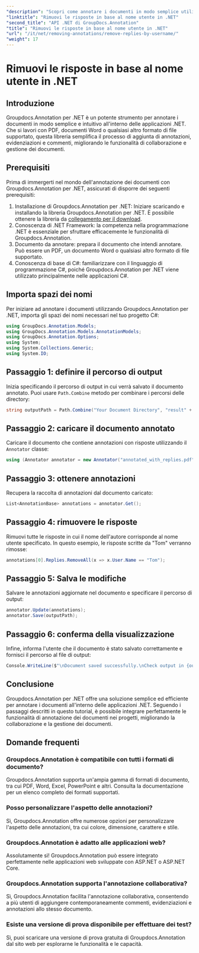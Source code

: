 ```yaml
---
"description": "Scopri come annotare i documenti in modo semplice utilizzando Groupdocs.Annotation per .NET. Migliora la collaborazione e la gestione dei documenti con questo potente strumento."
"linktitle": "Rimuovi le risposte in base al nome utente in .NET"
"second_title": "API .NET di GroupDocs.Annotation"
"title": "Rimuovi le risposte in base al nome utente in .NET"
"url": "/it/net/removing-annotations/remove-replies-by-username/"
"weight": 17
---
```


# Rimuovi le risposte in base al nome utente in .NET

## Introduzione
Groupdocs.Annotation per .NET è un potente strumento per annotare i documenti in modo semplice e intuitivo all'interno delle applicazioni .NET. Che si lavori con PDF, documenti Word o qualsiasi altro formato di file supportato, questa libreria semplifica il processo di aggiunta di annotazioni, evidenziazioni e commenti, migliorando le funzionalità di collaborazione e gestione dei documenti.
## Prerequisiti
Prima di immergerti nel mondo dell'annotazione dei documenti con Groupdocs.Annotation per .NET, assicurati di disporre dei seguenti prerequisiti:
1. Installazione di Groupdocs.Annotation per .NET: Iniziare scaricando e installando la libreria Groupdocs.Annotation per .NET. È possibile ottenere la libreria da [collegamento per il download](https://releases.groupdocs.com/annotation/net/).
2. Conoscenza di .NET Framework: la competenza nella programmazione .NET è essenziale per sfruttare efficacemente le funzionalità di Groupdocs.Annotation.
3. Documento da annotare: prepara il documento che intendi annotare. Può essere un PDF, un documento Word o qualsiasi altro formato di file supportato.
4. Conoscenza di base di C#: familiarizzare con il linguaggio di programmazione C#, poiché Groupdocs.Annotation per .NET viene utilizzato principalmente nelle applicazioni C#.

## Importa spazi dei nomi
Per iniziare ad annotare i documenti utilizzando Groupdocs.Annotation per .NET, importa gli spazi dei nomi necessari nel tuo progetto C#:
```csharp
using GroupDocs.Annotation.Models;
using GroupDocs.Annotation.Models.AnnotationModels;
using GroupDocs.Annotation.Options;
using System;
using System.Collections.Generic;
using System.IO;
```
## Passaggio 1: definire il percorso di output
Inizia specificando il percorso di output in cui verrà salvato il documento annotato. Puoi usare `Path.Combine` metodo per combinare i percorsi delle directory:
```csharp
string outputPath = Path.Combine("Your Document Directory", "result" + Path.GetExtension("input.pdf"));
```
## Passaggio 2: caricare il documento annotato
Caricare il documento che contiene annotazioni con risposte utilizzando il `Annotator` classe:
```csharp
using (Annotator annotator = new Annotator("annotated_with_replies.pdf"))
```
## Passaggio 3: ottenere annotazioni
Recupera la raccolta di annotazioni dal documento caricato:
```csharp
List<AnnotationBase> annotations = annotator.Get();
```
## Passaggio 4: rimuovere le risposte
Rimuovi tutte le risposte in cui il nome dell'autore corrisponde al nome utente specificato. In questo esempio, le risposte scritte da "Tom" verranno rimosse:
```csharp
annotations[0].Replies.RemoveAll(x => x.User.Name == "Tom");
```
## Passaggio 5: Salva le modifiche
Salvare le annotazioni aggiornate nel documento e specificare il percorso di output:
```csharp
annotator.Update(annotations);
annotator.Save(outputPath);
```
## Passaggio 6: conferma della visualizzazione
Infine, informa l'utente che il documento è stato salvato correttamente e fornisci il percorso al file di output:
```csharp
Console.WriteLine($"\nDocument saved successfully.\nCheck output in {outputPath}.");
```
## Conclusione
Groupdocs.Annotation per .NET offre una soluzione semplice ed efficiente per annotare i documenti all'interno delle applicazioni .NET. Seguendo i passaggi descritti in questo tutorial, è possibile integrare perfettamente le funzionalità di annotazione dei documenti nei progetti, migliorando la collaborazione e la gestione dei documenti.
## Domande frequenti
### Groupdocs.Annotation è compatibile con tutti i formati di documento?
Groupdocs.Annotation supporta un'ampia gamma di formati di documento, tra cui PDF, Word, Excel, PowerPoint e altri. Consulta la documentazione per un elenco completo dei formati supportati.
### Posso personalizzare l'aspetto delle annotazioni?
Sì, Groupdocs.Annotation offre numerose opzioni per personalizzare l'aspetto delle annotazioni, tra cui colore, dimensione, carattere e stile.
### Groupdocs.Annotation è adatto alle applicazioni web?
Assolutamente sì! Groupdocs.Annotation può essere integrato perfettamente nelle applicazioni web sviluppate con ASP.NET o ASP.NET Core.
### Groupdocs.Annotation supporta l'annotazione collaborativa?
Sì, Groupdocs.Annotation facilita l'annotazione collaborativa, consentendo a più utenti di aggiungere contemporaneamente commenti, evidenziazioni e annotazioni allo stesso documento.
### Esiste una versione di prova disponibile per effettuare dei test?
Sì, puoi scaricare una versione di prova gratuita di Groupdocs.Annotation dal sito web per esplorarne le funzionalità e le capacità.